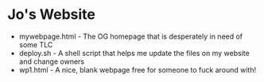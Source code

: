 # Jo's Website

 * mywebpage.html - The OG homepage that is desperately in need of some TLC
 * deploy.sh - A shell script that helps me update the files on my website and change owners
 * wp1.html - A nice, blank webpage free for someone to fuck around with!
